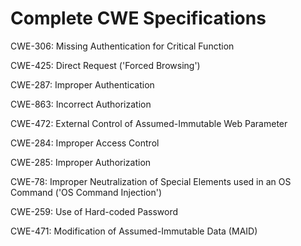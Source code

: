 

# Complete CWE Specifications

CWE-306: Missing Authentication for Critical Function

CWE-425: Direct Request ('Forced Browsing')

CWE-287: Improper Authentication

CWE-863: Incorrect Authorization

CWE-472: External Control of Assumed-Immutable Web Parameter

CWE-284: Improper Access Control

CWE-285: Improper Authorization

CWE-78: Improper Neutralization of Special Elements used in an OS Command ('OS Command Injection')

CWE-259: Use of Hard-coded Password

CWE-471: Modification of Assumed-Immutable Data (MAID)